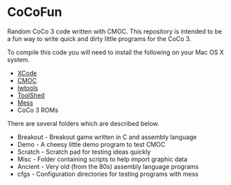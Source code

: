 # CoCoFun
Random CoCo 3 code written with CMOC. This repository is intended to be a fun way to write quick and dirty little programs for the CoCo 3.
   
   
To compile this code you will need to install the following on your Mac OS X system.
* [XCode](https://developer.apple.com/xcode/downloads/)
* [CMOC](http://perso.b2b2c.ca/sarrazip/dev/cmoc.html)
* [lwtools](http://lwtools.projects.l-w.ca/)
* [ToolShed](http://sourceforge.net/projects/toolshed/)
* [Mess](http://sourceforge.net/projects/toolshed/)
* CoCo 3 ROMs
   
   
There are several folders which are described below.
* Breakout - Breakout game written in C and assembly language
* Demo - A cheesy little demo program to test CMOC
* Scratch - Scratch pad for testing ideas quickly
* Misc - Folder containing scripts to help import graphic data
* Ancient - Very old (from the 80s) assembly language programs
* cfgs - Configuration directories for testing programs with mess
